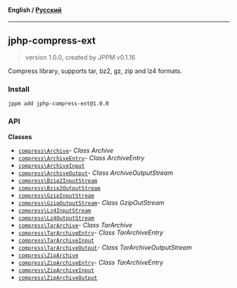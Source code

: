 #### **English** / [Русский](README.ru.md)

---

## jphp-compress-ext
> version 1.0.0, created by JPPM v0.1.16

Compress library, supports tar, bz2, gz, zip and lz4 formats.

### Install
```
jppm add jphp-compress-ext@1.0.0
```

### API
**Classes**
- [`compress\Archive`](https://github.com/jphp-compiler/jphp/blob/master/exts/jphp-compress-ext/api-docs/classes/compress/Archive.md)- _Class Archive_
- [`compress\ArchiveEntry`](https://github.com/jphp-compiler/jphp/blob/master/exts/jphp-compress-ext/api-docs/classes/compress/ArchiveEntry.md)- _Class ArchiveEntry_
- [`compress\ArchiveInput`](https://github.com/jphp-compiler/jphp/blob/master/exts/jphp-compress-ext/api-docs/classes/compress/ArchiveInput.md)
- [`compress\ArchiveOutput`](https://github.com/jphp-compiler/jphp/blob/master/exts/jphp-compress-ext/api-docs/classes/compress/ArchiveOutput.md)- _Class ArchiveOutputStream_
- [`compress\Bzip2InputStream`](https://github.com/jphp-compiler/jphp/blob/master/exts/jphp-compress-ext/api-docs/classes/compress/Bzip2InputStream.md)
- [`compress\Bzip2OutputStream`](https://github.com/jphp-compiler/jphp/blob/master/exts/jphp-compress-ext/api-docs/classes/compress/Bzip2OutputStream.md)
- [`compress\GzipInputStream`](https://github.com/jphp-compiler/jphp/blob/master/exts/jphp-compress-ext/api-docs/classes/compress/GzipInputStream.md)
- [`compress\GzipOutputStream`](https://github.com/jphp-compiler/jphp/blob/master/exts/jphp-compress-ext/api-docs/classes/compress/GzipOutputStream.md)- _Class GzipOutStream_
- [`compress\Lz4InputStream`](https://github.com/jphp-compiler/jphp/blob/master/exts/jphp-compress-ext/api-docs/classes/compress/Lz4InputStream.md)
- [`compress\Lz4OutputStream`](https://github.com/jphp-compiler/jphp/blob/master/exts/jphp-compress-ext/api-docs/classes/compress/Lz4OutputStream.md)
- [`compress\TarArchive`](https://github.com/jphp-compiler/jphp/blob/master/exts/jphp-compress-ext/api-docs/classes/compress/TarArchive.md)- _Class TarArchive_
- [`compress\TarArchiveEntry`](https://github.com/jphp-compiler/jphp/blob/master/exts/jphp-compress-ext/api-docs/classes/compress/TarArchiveEntry.md)- _Class TarArchiveEntry_
- [`compress\TarArchiveInput`](https://github.com/jphp-compiler/jphp/blob/master/exts/jphp-compress-ext/api-docs/classes/compress/TarArchiveInput.md)
- [`compress\TarArchiveOutput`](https://github.com/jphp-compiler/jphp/blob/master/exts/jphp-compress-ext/api-docs/classes/compress/TarArchiveOutput.md)- _Class TarArchiveOutputStream_
- [`compress\ZipArchive`](https://github.com/jphp-compiler/jphp/blob/master/exts/jphp-compress-ext/api-docs/classes/compress/ZipArchive.md)
- [`compress\ZipArchiveEntry`](https://github.com/jphp-compiler/jphp/blob/master/exts/jphp-compress-ext/api-docs/classes/compress/ZipArchiveEntry.md)- _Class TarArchiveEntry_
- [`compress\ZipArchiveInput`](https://github.com/jphp-compiler/jphp/blob/master/exts/jphp-compress-ext/api-docs/classes/compress/ZipArchiveInput.md)
- [`compress\ZipArchiveOutput`](https://github.com/jphp-compiler/jphp/blob/master/exts/jphp-compress-ext/api-docs/classes/compress/ZipArchiveOutput.md)